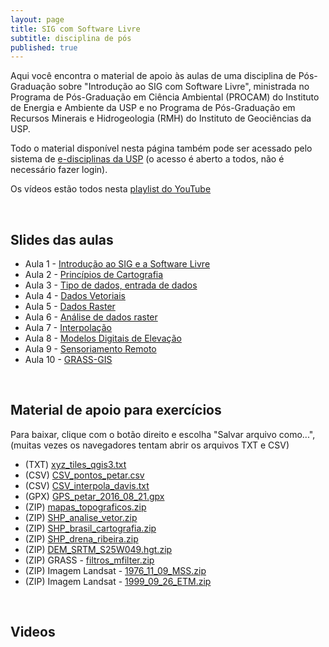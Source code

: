 ```yaml
---
layout: page
title: SIG com Software Livre
subtitle: disciplina de pós
published: true
---
```


Aqui você encontra o material de apoio às aulas de uma disciplina de Pós-Graduação sobre "Introdução ao SIG com Software Livre", ministrada no Programa de Pós-Graduação em Ciência Ambiental (PROCAM) do Instituto de Energia e Ambiente da USP e no Programa de Pós-Graduação em Recursos Minerais e Hidrogeologia (RMH) do Instituto de Geociências da USP.

Todo o material disponível nesta página também pode ser acessado pelo sistema de [e-disciplinas da USP](https://edisciplinas.usp.br/course/view.php?id=85711) (o acesso é aberto a todos, não é necessário fazer login).

Os vídeos estão todos nesta [playlist do YouTube](https://www.youtube.com/playlist?list=PL9GztlLGb7RpQbw2_W9MxVdBfDtPKSy-G) 

&nbsp;&nbsp;
## Slides das aulas

- Aula 1 - [Introdução ao SIG e a Software Livre](../../downloads/sigcomsl_dados/aula_01_intro_sig_2021.pdf)
- Aula 2 - [Princípios de Cartografia](../../downloads/sigcomsl_dados/aula_02_cartografia_2021.pdf)
- Aula 3 - [Tipo de dados, entrada de dados](../../downloads/sigcomsl_dados/aula_03_tipos_dados_2021.pdf)
- Aula 4 - [Dados Vetoriais](../../downloads/sigcomsl_dados/aula_04_vetor_2021.pdf)
- Aula 5 - [Dados Raster](../../downloads/sigcomsl_dados/aula_05_raster_2021.pdf)
- Aula 6 - [Análise de dados raster](../../downloads/sigcomsl_dados/aula_06_analise_raster_2021.pdf)
- Aula 7 - [Interpolação](../../downloads/sigcomsl_dados/aula_07_interpolacao_2021.pdf)
- Aula 8 - [Modelos Digitais de Elevação](../../downloads/sigcomsl_dados/aula_08_mdt_2021.pdf)
- Aula 9 - [Sensoriamento Remoto](../../downloads/sigcomsl_dados/aula_09_sensoriamento_2021.pdf)
- Aula 10 - [GRASS-GIS](../../downloads/sigcomsl_dados/aula_10_grass_2021.pdf)


&nbsp;&nbsp;
## Material de apoio para exercícios

Para baixar, clique com o botão direito e escolha "Salvar arquivo como...", (muitas vezes os navegadores tentam abrir os arquivos TXT e CSV)

- (TXT) [xyz_tiles_qgis3.txt](../../downloads/sigcomsl_dados/xyz_tiles_qgis3.txt)
- (CSV) [CSV_pontos_petar.csv](../../downloads/sigcomsl_dados/CSV_pontos_petar.csv)
- (CSV) [CSV_interpola_davis.txt](../../downloads/sigcomsl_dados/CSV_interpola_davis.txt)
- (GPX) [GPS_petar_2016_08_21.gpx](../../downloads/sigcomsl_dados/GPS_petar_2016_08_21.gpx)
- (ZIP) [mapas_topograficos.zip](../../downloads/sigcomsl_dados/mapas_topograficos.zip) 
- (ZIP) [SHP_analise_vetor.zip](../../downloads/sigcomsl_dados/SHP_analise_vetor.zip) 
- (ZIP) [SHP_brasil_cartografia.zip](../../downloads/sigcomsl_dados/SHP_brasil_cartografia.zip)
- (ZIP) [SHP_drena_ribeira.zip](../../downloads/sigcomsl_dados/SHP_drena_ribeira.zip) 
- (ZIP) [DEM_SRTM_S25W049.hgt.zip](../../downloads/sigcomsl_dados/DEM_SRTM_S25W049.hgt.zip) 
- (ZIP) GRASS - [filtros_mfilter.zip](../../downloads/sigcomsl_dados/filtros_mfilter.zip) 
- (ZIP) Imagem Landsat - [1976_11_09_MSS.zip](../../downloads/sigcomsl_dados/1976_11_09_MSS.zip) 
- (ZIP) Imagem Landsat - [1999_09_26_ETM.zip](../../downloads/sigcomsl_dados/1999_09_26_ETM.zip)


&nbsp;&nbsp;
## Videos

<!-- Aula 1 - Introdução ao SIG e a Software Livre
<iframe width="700" height="395" src="https://www.youtube.com/embed/V61_LQZpz60" frameborder="0" allow="accelerometer; autoplay; encrypted-media; gyroscope; picture-in-picture" allowfullscreen></iframe>
<br>

Aula 2 - Princípios de Cartografia 
<iframe width="700" height="395" src="https://www.youtube.com/embed/2a9O724Me6A" frameborder="0" allow="accelerometer; autoplay; encrypted-media; gyroscope; picture-in-picture" allowfullscreen></iframe>
<br> -->

